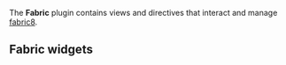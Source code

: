 The **Fabric** plugin contains views and directives that interact and manage [fabric8](http://fabric8.io).

## Fabric widgets
<div ng-include="'app/fabric/html/test.html'"></div>
